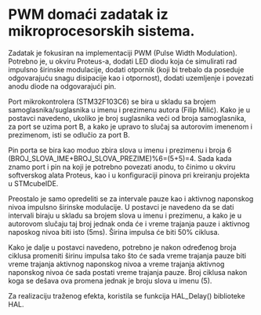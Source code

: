 # PWM domaći zadatak iz mikroprocesorskih sistema. 

Zadatak je fokusiran na implementaciji PWM (Pulse Width Modulation). Potrebno je, u okviru Proteus-a, dodati LED diodu koja će simulirati rad impulsno širinske modulacije, dodati otpornik (koji bi trebalo da poseduje odgovarajuću snagu disipacije kao i otpornost), dodati uzemljenje i povezati anodu diode na odgovarajući pin.

Port mikrokontrolera (STM32F103C6) se bira u skladu sa brojem samoglasnika/suglasnika u imenu i prezimenu autora (Filip Milić). Kako je u postavci navedeno, ukoliko je broj suglasnika veći od broja samoglasnika, za port se uzima port B, a kako je upravo to slučaj sa autorovim imenenom i prezimenom, isti se odlučio za port B.

Pin porta se bira kao moduo zbira slova u imenu i prezimenu i broja 6 (BROJ_SLOVA_IME+BROJ_SLOVA_PREZIME)%6=(5+5)=4. Sada kada znamo port i pin na koji je potrebno povezati anodu, to činimo u okviru softverskog alata Proteus, kao i u konfiguraciji pinova pri kreiranju projekta u STMcubeIDE.

Preostalo je samo opredeliti se za intervale pauze kao i aktivnog naponskog nivoa impulsno širinske modulacije. U postavci je navedeno da se dati intervali biraju u skladu sa brojem slova u imenu i prezimenu, a kako je u autorovom slučaju taj broj jednak onda će i vreme trajanja pauze i aktivnog naposkog nivoa biti isto (5ms).
Širina impulsa će biti 50% ciklusa.

Kako je dalje u postavci navedeno, potrebno je nakon određenog broja ciklusa promeniti širinu impulsa tako što će sada vreme trajanja pauze biti vreme trajanja aktivnog naponskog nivoa a vreme trajanja aktivnog naponskog nivoa će sada postati vreme trajanja pauze. Broj ciklusa nakon koga se dešava ova promena jednak je broju slova u imenu (5).

Za realizaciju traženog efekta, koristila se funkcija HAL_Delay() biblioteke HAL. 
